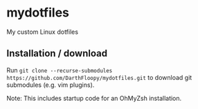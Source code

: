 # mydotfiles
My custom Linux dotfiles

## Installation / download
Run `git clone --recurse-submodules https://github.com/DarthFloopy/mydotfiles.git` to download git submodules (e.g. vim plugins).


Note: This includes startup code for an OhMyZsh installation.

